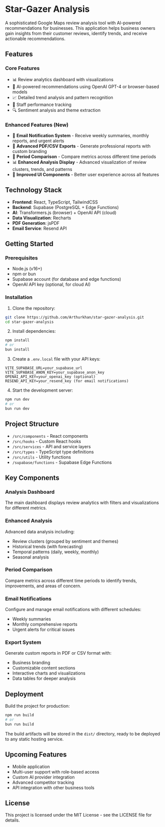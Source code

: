 # Star-Gazer Analysis

A sophisticated Google Maps review analysis tool with AI-powered recommendations for businesses. This application helps business owners gain insights from their customer reviews, identify trends, and receive actionable recommendations.

## Features

### Core Features
- 📊 Review analytics dashboard with visualizations
- 🤖 AI-powered recommendations using OpenAI GPT-4 or browser-based models
- 📈 Detailed trend analysis and pattern recognition
- 🌟 Staff performance tracking
- 🔍 Sentiment analysis and theme extraction

### Enhanced Features (New)
- 📧 **Email Notification System** - Receive weekly summaries, monthly reports, and urgent alerts
- 📱 **Advanced PDF/CSV Exports** - Generate professional reports with custom branding
- 📆 **Period Comparison** - Compare metrics across different time periods
- 📊 **Enhanced Analysis Display** - Advanced visualization of review clusters, trends, and patterns
- 🔄 **Improved UI Components** - Better user experience across all features

## Technology Stack

- **Frontend**: React, TypeScript, TailwindCSS
- **Backend**: Supabase (PostgreSQL + Edge Functions)
- **AI**: Transformers.js (browser) + OpenAI API (cloud)
- **Data Visualization**: Recharts
- **PDF Generation**: jsPDF
- **Email Service**: Resend API

## Getting Started

### Prerequisites
- Node.js (v16+)
- npm or bun
- Supabase account (for database and edge functions)
- OpenAI API key (optional, for cloud AI)

### Installation

1. Clone the repository:
```bash
git clone https://github.com/Arthurkhan/star-gazer-analysis.git
cd star-gazer-analysis
```

2. Install dependencies:
```bash
npm install
# or
bun install
```

3. Create a `.env.local` file with your API keys:
```
VITE_SUPABASE_URL=your_supabase_url
VITE_SUPABASE_ANON_KEY=your_supabase_anon_key
OPENAI_API_KEY=your_openai_key (optional)
RESEND_API_KEY=your_resend_key (for email notifications)
```

4. Start the development server:
```bash
npm run dev
# or
bun run dev
```

## Project Structure

- `/src/components` - React components
- `/src/hooks` - Custom React hooks
- `/src/services` - API and service layers
- `/src/types` - TypeScript type definitions
- `/src/utils` - Utility functions
- `/supabase/functions` - Supabase Edge Functions

## Key Components

### Analysis Dashboard
The main dashboard displays review analytics with filters and visualizations for different metrics.

### Enhanced Analysis
Advanced data analysis including:
- Review clusters (grouped by sentiment and themes)
- Historical trends (with forecasting)
- Temporal patterns (daily, weekly, monthly)
- Seasonal analysis

### Period Comparison
Compare metrics across different time periods to identify trends, improvements, and areas of concern.

### Email Notifications
Configure and manage email notifications with different schedules:
- Weekly summaries
- Monthly comprehensive reports
- Urgent alerts for critical issues

### Export System
Generate custom reports in PDF or CSV format with:
- Business branding
- Customizable content sections
- Interactive charts and visualizations
- Data tables for deeper analysis

## Deployment

Build the project for production:
```bash
npm run build
# or
bun run build
```

The build artifacts will be stored in the `dist/` directory, ready to be deployed to any static hosting service.

## Upcoming Features

- Mobile application
- Multi-user support with role-based access
- Custom AI provider integration
- Advanced competitor tracking
- API integration with other business tools

## License

This project is licensed under the MIT License - see the LICENSE file for details.
